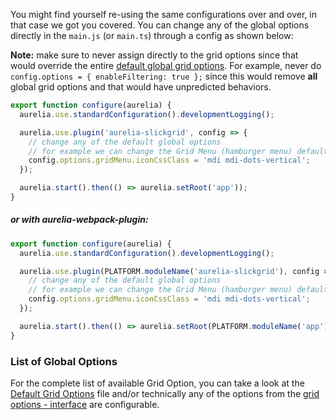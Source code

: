 You might find yourself re-using the same configurations over and over, in that case we got you covered. You can change any of the global options directly in the `main.js` (or `main.ts`) through a config as shown below:

**Note:** make sure to never assign directly to the grid options since that would override the entire [default global grid options](https://github.com/ghiscoding/slickgrid-universal/blob/master/frameworks/aurelia-slickgrid/src/global-grid-options.ts). For example, never do `config.options = { enableFiltering: true };` since this would remove **all** global grid options and that would have unpredicted behaviors.

```ts
export function configure(aurelia) {
  aurelia.use.standardConfiguration().developmentLogging();

  aurelia.use.plugin('aurelia-slickgrid', config => {
    // change any of the default global options
    // for example we can change the Grid Menu (hamburger menu) default icon
    config.options.gridMenu.iconCssClass = 'mdi mdi-dots-vertical';
  });

  aurelia.start().then(() => aurelia.setRoot('app'));
}
```
##### or with aurelia-webpack-plugin:
```ts
export function configure(aurelia) {
  aurelia.use.standardConfiguration().developmentLogging();

  aurelia.use.plugin(PLATFORM.moduleName('aurelia-slickgrid'), config => {
    // change any of the default global options
    // for example we can change the Grid Menu (hamburger menu) default icon
    config.options.gridMenu.iconCssClass = 'mdi mdi-dots-vertical';
  });

  aurelia.start().then(() => aurelia.setRoot(PLATFORM.moduleName('app')));
}
```

### List of Global Options
For the complete list of available Grid Option, you can take a look at the [Default Grid Options](https://github.com/ghiscoding/slickgrid-universal/blob/master/frameworks/aurelia-slickgrid/src/global-grid-options.ts) file and/or technically any of the options from the [grid options - interface](https://github.com/ghiscoding/slickgrid-universal/blob/master/packages/common/src/interfaces/gridOption.interface.ts) are configurable.
